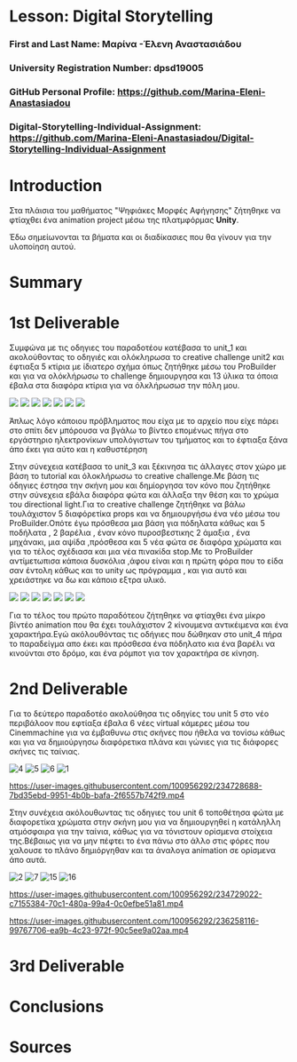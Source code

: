 # Lesson: Digital Storytelling

### First and Last Name: Μαρίνα -Έλενη Αναστασιάδου 
### University Registration Number: dpsd19005
### GitHub Personal Profile: https://github.com/Marina-Eleni-Anastasiadou
### Digital-Storytelling-Individual-Assignment: https://github.com/Marina-Eleni-Anastasiadou/Digital-Storytelling-Individual-Assignment

# Introduction
Στα πλάισια του μαθήματος "Ψηφιάκες Μορφές Αφήγησης" ζήτηθηκε να φτίαχθει ένα animation project μέσω της πλατμφόρμας **Unity**.
<p>Έδω σημείωνονται τα βήματα και οι διαδίκασιες που θα γίνουν για την υλοποίηση αυτού.</p>


# Summary


# 1st Deliverable
<p>Συμφώνα με τις οδηγιες του παραδοτέου κατέβασα  το unit_1 και ακολούθοντας το οδηγιές και ολόκληρωσα το creative challenge unit2 και έφτιαξα 5 κτίρια με ίδιατερο σχήμα όπως ζητήθηκε μέσω του ProBuilder και για να ολόκλήρωσω το challenge δημιουργησα και 13 ύλικα  τα όποια έβαλα στα διαφόρα κτίρια για να όλκλήρωσωσ την πόλη μου.</p>

![](https://github.com/Marina-Eleni-Anastasiadou/Digital-Storytelling-Individual-Assignment/blob/main/my_report/NEO_1.png)
![](https://github.com/Marina-Eleni-Anastasiadou/Digital-Storytelling-Individual-Assignment/blob/main/my_report/NEO_2.png)
![](https://github.com/Marina-Eleni-Anastasiadou/Digital-Storytelling-Individual-Assignment/blob/main/my_report/NEO_3.png)
![](https://github.com/Marina-Eleni-Anastasiadou/Digital-Storytelling-Individual-Assignment/blob/main/my_report/NEO_4.png)
![](https://github.com/Marina-Eleni-Anastasiadou/Digital-Storytelling-Individual-Assignment/blob/main/my_report/NEO_5.png)
![](https://github.com/Marina-Eleni-Anastasiadou/Digital-Storytelling-Individual-Assignment/blob/main/my_report/NEO_6.png)
![](https://github.com/Marina-Eleni-Anastasiadou/Digital-Storytelling-Individual-Assignment/blob/main/my_report/NEO_7.png)


<p>Άπλως λόγο κάποιου πρόβληματος που είχα με το αρχείο που είχε πάρει στο σπίτι δεν μπόρουσα να βγάλω το βίντεο επομένως πήγα στο εργάστηριο ηλεκτρονίκων υπολόγιστων του τμήματος  και το έφτιαξα ξάνα άπο έκει για αύτο και η καθυστέρηση</p>



<p>Στην σύνεχεια κατέβασα το unit_3 και ξέκινησα τις άλλαγες στον χώρο με βάση το tutorial και όλοκλήρωσω το creative challenge.Με βάση τις όδηγιες έστησα την σκήνη μου και δημίοργησα τον κόνο που ζητήθηκε στην σύνεχεια εβάλα διαφόρα φώτα και άλλαξα την θέση και το χρώμα του directional light.Για το creative challenge ζητήθηκε να  βάλω τουλάχιστον 5 διαφόρετίκα props και να δημιουργήσω ένα νέο μέσω του ProBuilder.Οπότε έγω πρόσθεσα μια βάση για πόδηλατα κάθως και 5 ποδήλατα , 2 βαρέλια , έναν κόνο πυροσβεστικης 2 άμαξια , ένα μηχάνακι, μια αψίδα ,πρόσθεσα και 5 νέα φώτα σε διαφόρα χρώματα  και για το τέλος σχέδιασα και μια νέα πινακίδα stop.Με το ProBuilder αντίμετωπισα κάποια δυσκόλια ,άφου είναι και η πρώτη φόρα που το είδα σαν έντολη κάθως και το unity ως πρόγραμμα , και για αυτό και χρειάστηκε να δω και κάποιο εξτρα υλικό.</p>

![](https://github.com/Marina-Eleni-Anastasiadou/Digital-Storytelling-Individual-Assignment/blob/main/my_report/FOTO_KONOY.png)
![](https://github.com/Marina-Eleni-Anastasiadou/Digital-Storytelling-Individual-Assignment/blob/main/my_report/NEA%20SKINI.png)
![](https://github.com/Marina-Eleni-Anastasiadou/Digital-Storytelling-Individual-Assignment/blob/main/my_report/NEA%20SKINI2.png)
![](https://github.com/Marina-Eleni-Anastasiadou/Digital-Storytelling-Individual-Assignment/blob/main/my_report/NEA%20SKINI3.png)
![](https://github.com/Marina-Eleni-Anastasiadou/Digital-Storytelling-Individual-Assignment/blob/main/my_report/NEA%20SKINI4.png)
![](https://github.com/Marina-Eleni-Anastasiadou/Digital-Storytelling-Individual-Assignment/blob/main/my_report/NEA%20SKINI5.png)
![](https://github.com/Marina-Eleni-Anastasiadou/Digital-Storytelling-Individual-Assignment/blob/main/my_report/STOP.png)




<p>Για το τέλος του πρώτο παραδότεου ζήτηθηκε να φτίαχθει ένα μίκρο βίντέο animation που θα έχει τουλάχιστον 2 κίνουμενα αντικέιμενα  και ένα χαρακτήρα.Εγώ ακόλουθόντας τις οδήγιες που δώθηκαν στο unit_4 πήρα το παραδείγμα απο έκει και πρόσθεσα ένα πόδηλατο κια ένα βαρέλι να κινούνται στο δρόμο, και ένα ρόμποτ για τον χαρακτήρα σε κίνηση.
</p>



# 2nd Deliverable

<p>Για το δεύτερο παραδοτέο ακολούθησα τις οδηγίες του unit 5 στο νέο περιβάλοον που εφτίαξα έβαλα 6 νέες virtual  κάμερες μέσω του Cinemmachine για να έμβαθυνω στις σκήνες που ήθελα να τονίσω κάθως  και για να δημιούργησω διαφόρετικα πλάνα και γώνιες για τις διάφορες σκήνες τις ταίνιας.
</p>

![4](https://user-images.githubusercontent.com/100956292/236253407-6c0463c3-a278-4e3f-816a-8487e25a8d2a.png)
![5](https://user-images.githubusercontent.com/100956292/236253425-50127020-9f71-4295-970f-4bb68953d10e.png)
![6](https://user-images.githubusercontent.com/100956292/236253439-b3e47b15-5043-4152-9425-25c89c3cb25f.png)
![1](https://user-images.githubusercontent.com/100956292/236254648-f3411c67-9ee1-4d28-a6ca-ad1408eee981.png)


https://user-images.githubusercontent.com/100956292/234728688-7bd35ebd-9951-4b0b-bafa-2f6557b742f9.mp4

<p>Στην συνέχεια ακόλουθωντας τις οδηγιες του unit 6 τοποθέτησα φώτα με διαφορετίκα χρώματα στην σκήνη μου για να δημιουργηθεί η κατάληλλη ατμόσφαιρα για την ταίνια, κάθως για να τόνιστουν ορίσμενα στοίχεια της.Βέβαιως για να μην πέφτει το ένα πάνω στο άλλο στις φόρες που χαλουσε το πλάνο δημιόργηθαν και τα άναλογα animation σε ορίσμενα άπο αυτά.</p>

![2](https://user-images.githubusercontent.com/100956292/236255202-f78fcc06-550e-40b7-8b04-1c28ec85e2a3.png)
![7](https://user-images.githubusercontent.com/100956292/236256804-089d2fae-7714-40bc-868d-4f3556cb7222.png)
![15](https://user-images.githubusercontent.com/100956292/236257811-ab88a761-e298-4c73-9f35-5b7c1d5033cc.png)
![16](https://user-images.githubusercontent.com/100956292/236257826-faa02cda-fa84-4d29-a875-3671df953b5d.png)





https://user-images.githubusercontent.com/100956292/234729022-c7155384-70c1-480a-99a4-0c0efbe51a81.mp4


<p></p>







https://user-images.githubusercontent.com/100956292/236258116-99767706-ea9b-4c23-972f-90c5ee9a02aa.mp4





# 3rd Deliverable 


# Conclusions


# Sources
